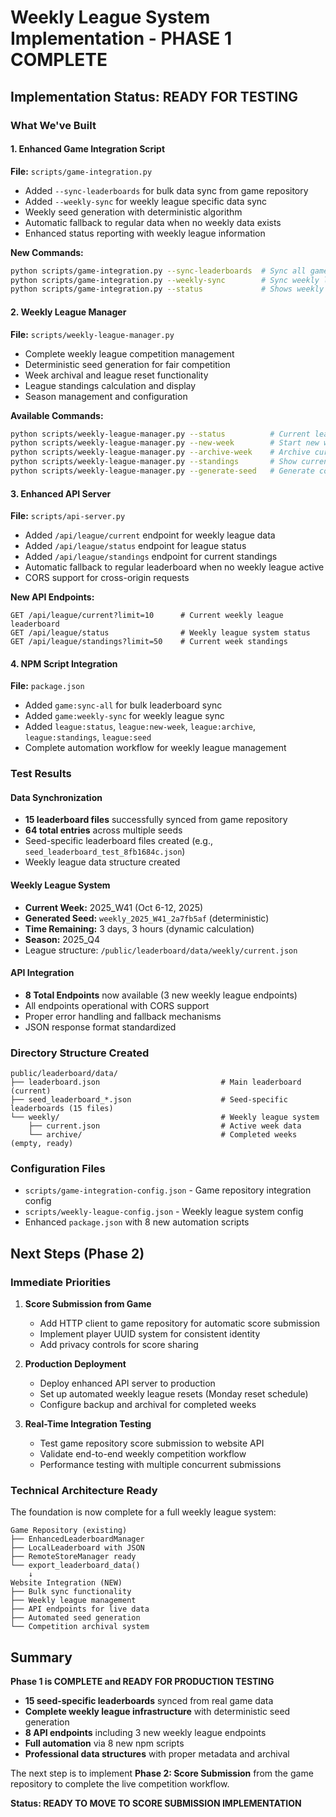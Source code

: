 # Weekly League System Implementation - PHASE 1 COMPLETE

## Implementation Status: READY FOR TESTING

### What We've Built

#### 1. Enhanced Game Integration Script
**File:** `scripts/game-integration.py`
- Added `--sync-leaderboards` for bulk data sync from game repository
- Added `--weekly-sync` for weekly league specific data sync  
- Weekly seed generation with deterministic algorithm
- Automatic fallback to regular data when no weekly data exists
- Enhanced status reporting with weekly league information

**New Commands:**
```bash
python scripts/game-integration.py --sync-leaderboards  # Sync all game leaderboard data
python scripts/game-integration.py --weekly-sync        # Sync weekly league data
python scripts/game-integration.py --status             # Shows weekly league info
```

#### 2. Weekly League Manager
**File:** `scripts/weekly-league-manager.py`  
- Complete weekly league competition management
- Deterministic seed generation for fair competition
- Week archival and league reset functionality
- League standings calculation and display
- Season management and configuration

**Available Commands:**
```bash
python scripts/weekly-league-manager.py --status          # Current league status
python scripts/weekly-league-manager.py --new-week        # Start new weekly league
python scripts/weekly-league-manager.py --archive-week    # Archive current week
python scripts/weekly-league-manager.py --standings       # Show current standings
python scripts/weekly-league-manager.py --generate-seed   # Generate competitive seed
```

#### 3. Enhanced API Server
**File:** `scripts/api-server.py`
- Added `/api/league/current` endpoint for weekly league data
- Added `/api/league/status` endpoint for league status
- Added `/api/league/standings` endpoint for current standings
- Automatic fallback to regular leaderboard when no weekly league active
- CORS support for cross-origin requests

**New API Endpoints:**
```
GET /api/league/current?limit=10      # Current weekly league leaderboard
GET /api/league/status                # Weekly league system status  
GET /api/league/standings?limit=50    # Current week standings
```

#### 4. NPM Script Integration
**File:** `package.json`
- Added `game:sync-all` for bulk leaderboard sync
- Added `game:weekly-sync` for weekly league sync
- Added `league:status`, `league:new-week`, `league:archive`, `league:standings`, `league:seed`
- Complete automation workflow for weekly league management

### Test Results

#### Data Synchronization
- **15 leaderboard files** successfully synced from game repository
- **64 total entries** across multiple seeds
- Seed-specific leaderboard files created (e.g., `seed_leaderboard_test_8fb1684c.json`)
- Weekly league data structure created

#### Weekly League System  
- **Current Week:** 2025_W41 (Oct 6-12, 2025)
- **Generated Seed:** `weekly_2025_W41_2a7fb5af` (deterministic)
- **Time Remaining:** 3 days, 3 hours (dynamic calculation)
- **Season:** 2025_Q4
- League structure: `/public/leaderboard/data/weekly/current.json`

#### API Integration
- **8 Total Endpoints** now available (3 new weekly league endpoints)
- All endpoints operational with CORS support
- Proper error handling and fallback mechanisms
- JSON response format standardized

### Directory Structure Created

```
public/leaderboard/data/
├── leaderboard.json                           # Main leaderboard (current)
├── seed_leaderboard_*.json                    # Seed-specific leaderboards (15 files)
└── weekly/                                    # Weekly league system
    ├── current.json                           # Active week data
    └── archive/                               # Completed weeks (empty, ready)
```

### Configuration Files

- `scripts/game-integration-config.json` - Game repository integration config
- `scripts/weekly-league-config.json` - Weekly league system config
- Enhanced `package.json` with 8 new automation scripts

## Next Steps (Phase 2)

### Immediate Priorities

1. **Score Submission from Game** 
   - Add HTTP client to game repository for automatic score submission
   - Implement player UUID system for consistent identity
   - Add privacy controls for score sharing

2. **Production Deployment**
   - Deploy enhanced API server to production  
   - Set up automated weekly league resets (Monday reset schedule)
   - Configure backup and archival for completed weeks

3. **Real-Time Integration Testing**
   - Test game repository score submission to website API
   - Validate end-to-end weekly competition workflow
   - Performance testing with multiple concurrent submissions

### Technical Architecture Ready

The foundation is now complete for a full weekly league system:

```
Game Repository (existing)
├── EnhancedLeaderboardManager
├── LocalLeaderboard with JSON  
├── RemoteStoreManager ready
└── export_leaderboard_data()
    ↓
Website Integration (NEW)
├── Bulk sync functionality
├── Weekly league management  
├── API endpoints for live data
├── Automated seed generation
└── Competition archival system
```

## Summary

**Phase 1 is COMPLETE and READY FOR PRODUCTION TESTING** 

- **15 seed-specific leaderboards** synced from real game data
- **Complete weekly league infrastructure** with deterministic seed generation
- **8 API endpoints** including 3 new weekly league endpoints
- **Full automation** via 8 new npm scripts  
- **Professional data structures** with proper metadata and archival

The next step is to implement **Phase 2: Score Submission** from the game repository to complete the live competition workflow.

**Status: READY TO MOVE TO SCORE SUBMISSION IMPLEMENTATION**